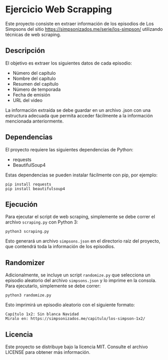 # Ejercicio Web Scrapping

Este proyecto consiste en extraer información de los episodios de Los Simpsons del sitio https://simpsonizados.me/serie/los-simpson/ utilizando técnicas de web scraping.

## Descripción

El objetivo es extraer los siguientes datos de cada episodio:

- Número del capítulo
- Nombre del capítulo
- Resumen del capítulo
- Número de temporada
- Fecha de emisión
- URL del video

La información extraída se debe guardar en un archivo .json con una estructura adecuada que permita acceder fácilmente a la información mencionada anteriormente.

## Dependencias

El proyecto requiere las siguientes dependencias de Python:

- requests
- BeautifulSoup4

Estas dependencias se pueden instalar fácilmente con pip, por ejemplo:

```
pip install requests
pip install beautifulsoup4
```

## Ejecución

Para ejecutar el script de web scraping, simplemente se debe correr el archivo `scraping.py` con Python 3:

```
python3 scraping.py
```

Esto generará un archivo `simpsons.json` en el directorio raíz del proyecto, que contendrá toda la información de los episodios.

## Randomizer

Adicionalmente, se incluye un script `randomize.py` que selecciona un episodio aleatorio del archivo `simpsons.json` y lo imprime en la consola. Para ejecutarlo, simplemente se debe correr:

```
python3 randomize.py
```

Esto imprimirá un episodio aleatorio con el siguiente formato:

```
Capítulo 1x2: Sin blanca Navidad
Miralo en: https://simpsonizados.me/capitulo/los-simpson-1x2/
``` 

## Licencia

Este proyecto se distribuye bajo la licencia MIT. Consulte el archivo LICENSE para obtener más información.